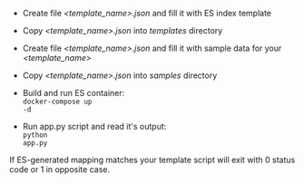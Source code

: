 * Create file <i><template_name>.json</i> and fill it with ES index template
* Copy <i><template_name>.json</i>  into <i>templates</i> directory
* Create file <i><template_name>.json</i> and fill it with sample data for your <i><template_name></i>  
* Copy <i><template_name>.json</i>  into <i>samples</i> directory

* Build and run ES container:<br>
<code>docker-compose up -d</code>

* Run app.py script and read it's output:<br>
<code>python app.py</code>

If ES-generated mapping matches your template script will exit with 0 status code or 1 in opposite case.